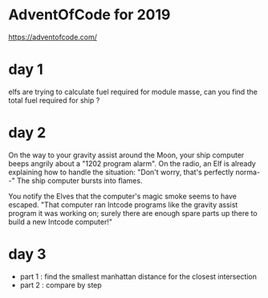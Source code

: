 # AdventOfCode for 2019

https://adventofcode.com/

# day 1
elfs are trying to calculate fuel required for module masse, can you find the total fuel required for ship ?

# day 2

On the way to your gravity assist around the Moon, your ship computer beeps angrily about a "1202 program alarm". On the radio, an Elf is already explaining how to handle the situation: "Don't worry, that's perfectly norma--" The ship computer bursts into flames.

You notify the Elves that the computer's magic smoke seems to have escaped. "That computer ran Intcode programs like the gravity assist program it was working on; surely there are enough spare parts up there to build a new Intcode computer!"

# day 3

- part 1 : find the smallest manhattan distance for the closest intersection
- part 2 : compare by step
